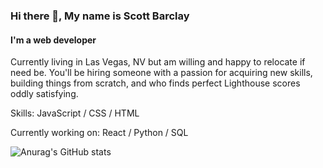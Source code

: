 ### Hi there 👋, My name is Scott Barclay
#### I'm a web developer

Currently living in Las Vegas, NV but am
willing and happy to relocate if need be. You'll be hiring
someone with a passion for acquiring new skills, building
things from scratch, and who finds perfect Lighthouse
scores oddly satisfying. 

Skills: JavaScript / CSS / HTML

Currently working on: React / Python / SQL







![Anurag's GitHub stats](https://github-readme-stats.vercel.app/api?username=sbrcly&theme=darcula&show_icons=true)


